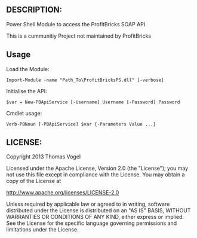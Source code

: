 ## DESCRIPTION:

Power Shell Module to access the ProfitBricks SOAP API

This is a cummunitiy Project not maintained by ProfitBricks

## Usage

Load the Module:

	Import-Module -name "Path_To\ProfitBricksPS.dll" [-verbose]

Initialise the API:

	$var = New-PBApiService [-Username] Username [-Password] Password

Cmdlet usage:

	Verb-PBNoun [-PBApiService] $var {-Parameters Value ...}

## LICENSE:

Copyright 2013 Thomas Vogel

Licensed under the Apache License, Version 2.0 (the "License");
you may not use this file except in compliance with the License.
You may obtain a copy of the License at

http://www.apache.org/licenses/LICENSE-2.0

Unless required by applicable law or agreed to in writing, software
distributed under the License is distributed on an "AS IS" BASIS,
WITHOUT WARRANTIES OR CONDITIONS OF ANY KIND, either express or implied.
See the License for the specific language governing permissions and
limitations under the License.

